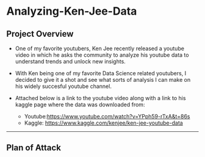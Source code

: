 # Analyzing-Ken-Jee-Data

## Project Overview 

* One of my favorite youtubers, Ken Jee recently released a youtube video in which he asks the community to analyze his youtube data to understand trends and unlock new insights. 

* With Ken being one of my favorite Data Science related youtubers, I decided to give it a shot and see what sorts of analysis I can make on his widely succesful youtube channel. 

* Attached below is a link to the youtube video along with a link to his kaggle page where the data was downloaded from: 
  * Youtube:https://www.youtube.com/watch?v=YPph59-rTxA&t=86s
  * Kaggle: https://www.kaggle.com/kenjee/ken-jee-youtube-data

***
## Plan of Attack
